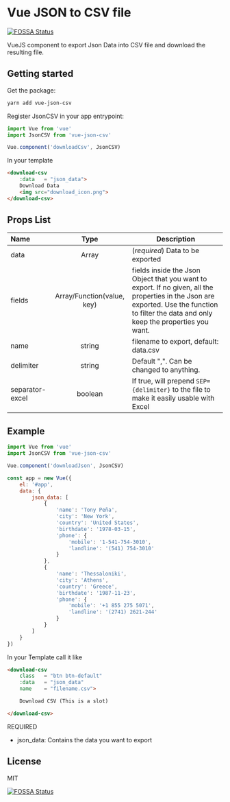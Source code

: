 # Vue JSON to CSV file
[![FOSSA Status](https://app.fossa.io/api/projects/git%2Bgithub.com%2FBelphemur%2Fvue-json-csv.svg?type=shield)](https://app.fossa.io/projects/git%2Bgithub.com%2FBelphemur%2Fvue-json-csv?ref=badge_shield)

VueJS component to export Json Data into CSV file and download the resulting file.

## Getting started

Get the package:
```bash
yarn add vue-json-csv
```

Register JsonCSV in your app entrypoint:
```js
import Vue from 'vue'
import JsonCSV from 'vue-json-csv'

Vue.component('downloadCsv', JsonCSV)
```

In your template
```html
<download-csv
    :data   = "json_data">
    Download Data
    <img src="download_icon.png">
</download-csv>
```

## Props List

| Name             | Type  | Description |
| :---             | :---: | ---         |
| data  | Array  | (_required_) Data to be exported |
| fields  | Array/Function(value, key)  | fields inside the Json Object that you want to export. If no given, all the properties in the Json are exported. Use the function to filter the data and only keep the properties you want. |
| name    | string | filename to export, default: data.csv |
| delimiter| string| Default ",". Can be changed to anything.|
| separator-excel| boolean|If true, will prepend `SEP={delimiter}` to the file to make it easily usable with Excel|


## Example

```js
import Vue from 'vue'
import JsonCSV from 'vue-json-csv'

Vue.component('downloadJson', JsonCSV)

const app = new Vue({
    el: '#app',
    data: {     
        json_data: [
            {
                'name': 'Tony Peña',
                'city': 'New York',
                'country': 'United States',
                'birthdate': '1978-03-15',
                'phone': {
                    'mobile': '1-541-754-3010',
                    'landline': '(541) 754-3010'
                }
            },
            {
                'name': 'Thessaloniki',
                'city': 'Athens',
                'country': 'Greece',
                'birthdate': '1987-11-23',
                'phone': {
                    'mobile': '+1 855 275 5071',
                    'landline': '(2741) 2621-244'
                }
            }
        ]
    }
})
```

In your Template call it like

```html
<download-csv
	class   = "btn btn-default"
	:data   = "json_data"
	name    = "filename.csv">

	Download CSV (This is a slot)

</download-csv>
```
REQUIRED
- json_data: Contains the data you want to export


## License
MIT

[![FOSSA Status](https://app.fossa.io/api/projects/git%2Bgithub.com%2FBelphemur%2Fvue-json-csv.svg?type=large)](https://app.fossa.io/projects/git%2Bgithub.com%2FBelphemur%2Fvue-json-csv?ref=badge_large)